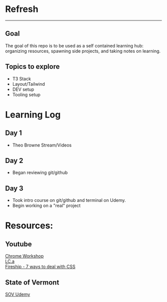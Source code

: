 # Refresh
--------------

## Goal
The goal of this repo is to be used as a self contained learning hub: organizing resources, spawning side projects, and taking notes on learning.

## Topics to explore
- T3 Stack
- Layout/Tailwind
- DEV setup
- Tooling setup

# Learning  Log

## Day 1
- Theo Browne Stream/Videos

## Day 2
- Began reviewing git/github

## Day 3
- Took intro course on git/github and terminal on Udemy.
- Begin working on a "real" project

# Resources:

## Youtube
[Chrome Workshop](https://www.youtube.com/watch?v=yMEjLBKyvEg)  
[LC.a](https://www.youtube.com/watch?v=dMK_3lH1YPo)  
[Fireship - 7 ways to deal with CSS](https://www.youtube.com/watch?v=ouncVBiye_M)  

## State of Vermont
[SOV Udemy](https://vermontads.udemy.com/)


